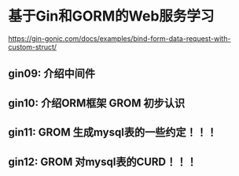 # 基于Gin和GORM的Web服务学习


https://gin-gonic.com/docs/examples/bind-form-data-request-with-custom-struct/


## gin09: 介绍中间件
## gin10: 介绍ORM框架 GROM 初步认识
## gin11:  GROM 生成mysql表的一些约定！！！
## gin12:  GROM 对mysql表的CURD！！！
